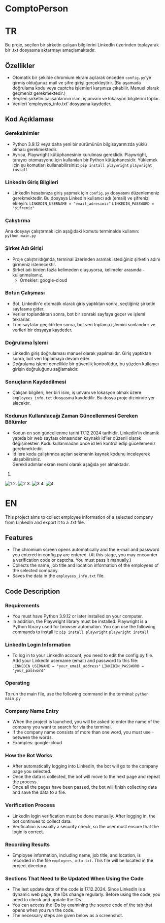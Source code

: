 # ComptoPerson

# TR

Bu proje, seçilen bir şirketin çalışan bilgilerini LinkedIn üzerinden toplayarak bir .txt dosyasına aktarmayı amaçlamaktadır. 

## Özellikler
- Otomatik bir şekilde chromium ekranı açılarak önceden `config.py`‘ye girmiş olduğunuz mail ve şifre girişi gerçekleştirir. 
(Bu aşamada doğrulama kodu veya captcha işlemleri karşınıza çıkabilir. Manuel olarak geçmeniz gerekmektedir.) 
- Seçilen şirketin çalışanlarının isim, iş unvanı ve lokasyon bilgilerini toplar.   
- Verileri ‘employees_info.txt’ dosyasına kaydeder.   

## Kod Açıklaması
### Gereksinimler
- Python 3.9.12 veya daha yeni bir sürümünün bilgisayarınızda yüklü olması gerekmektedir. 
- Ayrıca, Playwright kütüphanesinin kurulması gereklidir. Playwright, tarayıcı otomasyonu için kullanılan bir Python kütüphanesidir. Yüklemek için şu komutları kullanabilirsiniz: 
     `pip install playwright` 
     `playwright install` 

### LinkedIn Giriş Bilgileri
- LinkedIn hesabınıza giriş yapmak için `config.py` dosyasını düzenlemeniz gerekmektedir. Bu dosyaya LinkedIn kullanıcı adı (email) ve şifrenizi ekleyin: 
     `LINKEDIN_USERNAME = "email_adresiniz"` 
     `LINKEDIN_PASSWORD = "şifreniz"`

### Çalıştırma
Ana dosyayı çalıştırmak için aşağıdaki komutu terminalde kullanın:   
`python main.py` 

### Şirket Adı Girişi
- Proje çalıştırıldığında, terminal üzerinden aramak istediğiniz şirketin adını girmeniz istenecektir. 
- Şirket adı birden fazla kelimeden oluşuyorsa, kelimeler arasında `-` kullanmalısınız. 
   - Örnekler:  google-cloud 

### Botun Çalışması
- Bot, LinkedIn'e otomatik olarak giriş yaptıktan sonra, seçtiğiniz şirketin sayfasına gider. 
- Veriler toplandıktan sonra, bot bir sonraki sayfaya geçer ve işlemi tekrarlar.  
- Tüm sayfalar geçildikten sonra, bot veri toplama işlemini sonlandırır ve verileri bir dosyaya kaydeder.

### Doğrulama İşlemi
- LinkedIn giriş doğrulaması manuel olarak yapılmalıdır. Giriş yaptıktan sonra, bot veri toplamaya devam eder. 
- Doğrulama işlemi genellikle bir güvenlik kontrolüdür, bu yüzden kullanıcı girişin doğruluğunu sağlamalıdır. 

### Sonuçların Kaydedilmesi
- Çalışan bilgileri, her biri isim, iş unvanı ve lokasyon olmak üzere `employees_info.txt` dosyasına kaydedilir. Bu dosya proje dizininde yer alacaktır.

### Kodunun Kullanılacağı Zaman Güncellenmesi Gereken Bölümler
- Kodun en son güncellenme tarihi 17.12.2024 tarihidir. Linkedln'in dinamik yapıda bir web sayfası olmasından kaynaklı id'ler düzenli olarak değişmekteir. Kodu kullanmadan önce id leri kontrol edip gücellemeniz gerekmektedir. 
- İd lere kodu çalıştırınca açılan sekmenin kaynak kodunu inceleyerek ulaşabilirsiniz.  
Gerekli adımlar ekran resmi olarak aşağıda yer almaktadır. 
1.
![1](https://github.com/user-attachments/assets/d75df3d9-82c0-4350-ac12-a2f39fd11117)
2.
![2](https://github.com/user-attachments/assets/1218ae82-3621-4849-9c3e-dafe419fa266)
3.
![3](https://github.com/user-attachments/assets/549a1a39-80ab-496f-b697-a3ebf7db2d26)
4.
![4](https://github.com/user-attachments/assets/744a59c5-18b3-4ffd-b190-e87103507e5b)

# EN
This project aims to collect employee information of a selected company from LinkedIn and export it to a .txt file.

## Features
- The chromium screen opens automatically and the e-mail and password you entered in config.py are entered.
  (At this stage, you may encounter a verification code or captcha. You must pass it manually.)
- Collects the name, job title and location information of the employees of the selected company.
- Saves the data in the `employees_info.txt` file.

## Code Description
### Requirements
- You must have Python 3.9.12 or later installed on your computer.
- In addition, the Playwright library must be installed. Playwright is a Python library used for browser automation. You can use the following commands to install it:
`pip install playwright`
`playwright install`

### LinkedIn Login Information
- To log in to your LinkedIn account, you need to edit the config.py file. Add your LinkedIn username (email) and password to this file:
`LINKEDIN_USERNAME = "your_email_address"`
`LINKEDIN_PASSWORD = "your_password"`

### Operating
To run the main file, use the following command in the terminal:
`python main.py`

### Company Name Entry
- When the project is launched, you will be asked to enter the name of the company you want to search for via the terminal.
- If the company name consists of more than one word, you must use `-` between the words.
- Examples: google-cloud

### How the Bot Works
- After automatically logging into LinkedIn, the bot will go to the company page you selected.
- Once the data is collected, the bot will move to the next page and repeat the process.
- Once all the pages have been passed, the bot will finish collecting data and save the data to a file.

### Verification Process
- LinkedIn login verification must be done manually. After logging in, the bot continues to collect data.
- Verification is usually a security check, so the user must ensure that the login is correct.

### Recording Results
- Employee information, including name, job title, and location, is recorded in the file `employees_info.txt`. This file will be located in the project directory.

### Sections That Need to Be Updated When Using the Code
- The last update date of the code is 17.12.2024. Since LinkedIn is a dynamic web page, the IDs change regularly. Before using the code, you need to check and update the IDs.
- You can access the IDs by examining the source code of the tab that opens when you run the code.
- The necessary steps are given below as a screenshot.


   
